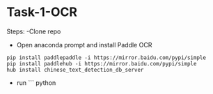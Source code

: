 # Task-1-OCR

Steps:
-Clone repo 
- Open anaconda prompt and install Paddle OCR  

```
pip install paddlepaddle -i https://mirror.baidu.com/pypi/simple
pip install paddlehub -i https://mirror.baidu.com/pypi/simple
hub install chinese_text_detection_db_server
```

- run ``` python 
